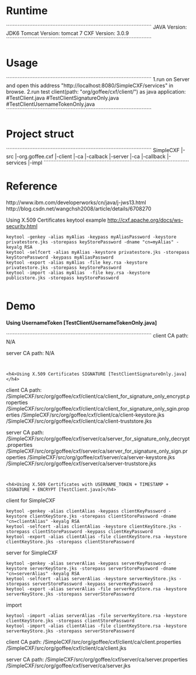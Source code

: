 <h1>Runtime</h1>
````````````````````````````````````````````````````````````````````````````````````````
JAVA Version: JDK6
Tomcat Version: tomcat 7
CXF Version: 3.0.9
````````````````````````````````````````````````````````````````````````````````````````

<h1>Usage</h1>
````````````````````````````````````````````````````````````````````````````````````````
1.run on Server and open this address "http://localhost:8080/SimpleCXF/services" in browse.
2.run test client(path: "org/goffee/cxf/client/") as java application:
#TestClient.java
#TestClientSignatureOnly.java
#TestClientUsernameTokenOnly.java
````````````````````````````````````````````````````````````````````````````````````````

<h1>Project struct</h1>
````````````````````````````````````````````````````````````````````````````````````````
SimpleCXF
	|-src
		|-org.goffee.cxf
			|-client
				|-ca
				|-calback
			|-server
				|-ca
				|-callback
				|-services
					|-impl
````````````````````````````````````````````````````````````````````````````````````````	

<h1>Reference</h1>
http://www.ibm.com/developerworks/cn/java/j-jws13.html
http://blog.csdn.net/wangchsh2008/article/details/6708270

Using X.509 Certificates keytool example
http://cxf.apache.org/docs/ws-security.html
````````````````````````````````````````````````````````````````````````````````````````
keytool -genkey -alias myAlias -keypass myAliasPassword -keystore privatestore.jks -storepass keyStorePassword -dname "cn=myAlias" -keyalg RSA
keytool -selfcert -alias myAlias -keystore privatestore.jks -storepass keyStorePassword -keypass myAliasPassword
keytool -export -alias myAlias -file key.rsa -keystore privatestore.jks -storepass keyStorePassword
keytool -import -alias myAlias  -file key.rsa -keystore publicstore.jks -storepass keyStorePassword
````````````````````````````````````````````````````````````````````````````````````````
````````````````````````````````````````````````````````````````````````````````````````
````````````````````````````````````````````````````````````````````````````````````````

<h1>Demo</h1>


<h4>Using UsernameToken [TestClientUsernameTokenOnly.java]</h4>
````````````````````````````````````````````````````````````````````````````````````````
client CA path:
N/A

server CA path:
N/A
````````````````````````````````````````````````````````````````````````````````````````


<h4>Using X.509 Certificates SIGNATURE [TestClientSignatureOnly.java]</h4>
````````````````````````````````````````````````````````````````````````````````````````
client CA path:
/SimpleCXF/src/org/goffee/cxf/client/ca/client_for_signature_only_encrypt.properties
/SimpleCXF/src/org/goffee/cxf/client/ca/client_for_signature_only_sgin.properties
/SimpleCXF/src/org/goffee/cxf/client/ca/client-keystore.jks
/SimpleCXF/src/org/goffee/cxf/client/ca/client-truststore.jks

server CA path:
/SimpleCXF/src/org/goffee/cxf/server/ca/server_for_signature_only_decrypt.properties
/SimpleCXF/src/org/goffee/cxf/server/ca/server_for_signature_only_sign.properties
/SimpleCXF/src/org/goffee/cxf/server/ca/server-keystore.jks
/SimpleCXF/src/org/goffee/cxf/server/ca/server-truststore.jks
````````````````````````````````````````````````````````````````````````````````````````


<h4>Using X.509 Certificates with USERNAME_TOKEN + TIMESTAMP + SIGNATURE + ENCRYPT [TestClient.java]</h4>
````````````````````````````````````````````````````````````````````````````````````````
client for SimpleCXF
```
keytool -genkey -alias clientAlias -keypass clientKeyPassword -keystore clientKeyStore.jks -storepass clientStorePassword -dname "cn=clientAlias" -keyalg RSA
keytool -selfcert -alias clientAlias -keystore clientKeyStore.jks -storepass clientStorePassword -keypass clientKeyPassword
keytool -export -alias clientAlias -file clientKeyStore.rsa -keystore clientKeyStore.jks -storepass clientStorePassword
```

server for SimpleCXF
```
keytool -genkey -alias serverAlias -keypass serverKeyPassword -keystore serverKeyStore.jks -storepass serverStorePassword -dname "cn=serverAlias" -keyalg RSA
keytool -selfcert -alias serverAlias -keystore serverKeyStore.jks -storepass serverStorePassword -keypass serverKeyPassword
keytool -export -alias serverAlias -file serverKeyStore.rsa -keystore serverKeyStore.jks -storepass serverStorePassword
```

import
``` 
keytool -import -alias serverAlias -file serverKeyStore.rsa -keystore clientKeyStore.jks -storepass clientStorePassword
keytool -import -alias clientAlias -file clientKeyStore.rsa -keystore serverKeyStore.jks -storepass serverStorePassword
```

client CA path:
/SimpleCXF/src/org/goffee/cxf/client/ca/client.properties
/SimpleCXF/src/org/goffee/cxf/client/ca/client.jks

server CA path:
/SimpleCXF/src/org/goffee/cxf/server/ca/server.properties
/SimpleCXF/src/org/goffee/cxf/server/ca/server.jks
````````````````````````````````````````````````````````````````````````````````````````
